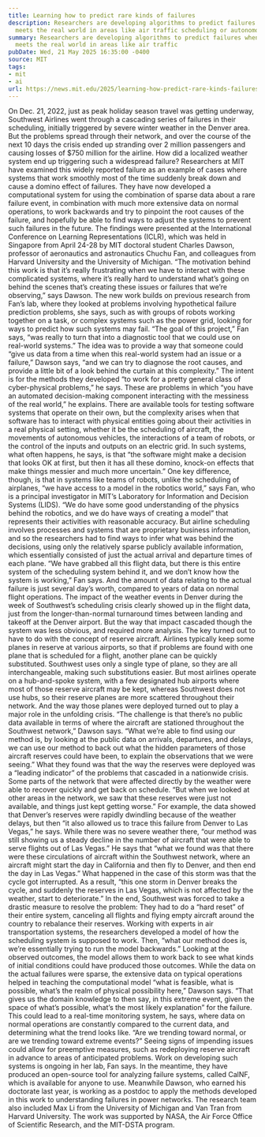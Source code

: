 ```yaml
---
title: Learning how to predict rare kinds of failures
description: Researchers are developing algorithms to predict failures when automation
  meets the real world in areas like air traffic scheduling or autonomous vehicles.
summary: Researchers are developing algorithms to predict failures when automation
  meets the real world in areas like air traffic
pubDate: Wed, 21 May 2025 16:35:00 -0400
source: MIT
tags:
- mit
- ai
url: https://news.mit.edu/2025/learning-how-predict-rare-kinds-failures-0521
---
```


On Dec. 21, 2022, just as peak holiday season travel was getting underway, Southwest Airlines went through a cascading series of failures in their scheduling, initially triggered by severe winter weather in the Denver area. But the problems spread through their network, and over the course of the next 10 days the crisis ended up stranding over 2 million passengers and causing losses of $750 million for the airline.
How did a localized weather system end up triggering such a widespread failure? Researchers at MIT have examined this widely reported failure as an example of cases where systems that work smoothly most of the time suddenly break down and cause a domino effect of failures. They have now developed a computational system for using the combination of sparse data about a rare failure event, in combination with much more extensive data on normal operations, to work backwards and try to pinpoint the root causes of the failure, and hopefully be able to find ways to adjust the systems to prevent such failures in the future.
The findings were presented at the International Conference on Learning Representations (ICLR), which was held in Singapore from April 24-28 by MIT doctoral student Charles Dawson, professor of aeronautics and astronautics Chuchu Fan, and colleagues from Harvard University and the University of Michigan.
“The motivation behind this work is that it’s really frustrating when we have to interact with these complicated systems, where it’s really hard to understand what’s going on behind the scenes that’s creating these issues or failures that we’re observing,” says Dawson.
The new work builds on previous research from Fan’s lab, where they looked at problems involving hypothetical failure prediction problems, she says, such as with groups of robots working together on a task, or complex systems such as the power grid, looking for ways to predict how such systems may fail. “The goal of this project,” Fan says, “was really to turn that into a diagnostic tool that we could use on real-world systems.”
The idea was to provide a way that someone could “give us data from a time when this real-world system had an issue or a failure,” Dawson says, “and we can try to diagnose the root causes, and provide a little bit of a look behind the curtain at this complexity.”
The intent is for the methods they developed “to work for a pretty general class of cyber-physical problems,” he says. These are problems in which “you have an automated decision-making component interacting with the messiness of the real world,” he explains. There are available tools for testing software systems that operate on their own, but the complexity arises when that software has to interact with physical entities going about their activities in a real physical setting, whether it be the scheduling of aircraft, the movements of autonomous vehicles, the interactions of a team of robots, or the control of the inputs and outputs on an electric grid. In such systems, what often happens, he says, is that “the software might make a decision that looks OK at first, but then it has all these domino, knock-on effects that make things messier and much more uncertain.”
One key difference, though, is that in systems like teams of robots, unlike the scheduling of airplanes, “we have access to a model in the robotics world,” says Fan, who is a principal investigator in MIT’s Laboratory for Information and Decision Systems (LIDS). “We do have some good understanding of the physics behind the robotics, and we do have ways of creating a model” that represents their activities with reasonable accuracy. But airline scheduling involves processes and systems that are proprietary business information, and so the researchers had to find ways to infer what was behind the decisions, using only the relatively sparse publicly available information, which essentially consisted of just the actual arrival and departure times of each plane.
“We have grabbed all this flight data, but there is this entire system of the scheduling system behind it, and we don’t know how the system is working,” Fan says. And the amount of data relating to the actual failure is just several day’s worth, compared to years of data on normal flight operations.
The impact of the weather events in Denver during the week of Southwest’s scheduling crisis clearly showed up in the flight data, just from the longer-than-normal turnaround times between landing and takeoff at the Denver airport. But the way that impact cascaded though the system was less obvious, and required more analysis. The key turned out to have to do with the concept of reserve aircraft.
Airlines typically keep some planes in reserve at various airports, so that if problems are found with one plane that is scheduled for a flight, another plane can be quickly substituted. Southwest uses only a single type of plane, so they are all interchangeable, making such substitutions easier. But most airlines operate on a hub-and-spoke system, with a few designated hub airports where most of those reserve aircraft may be kept, whereas Southwest does not use hubs, so their reserve planes are more scattered throughout their network. And the way those planes were deployed turned out to play a major role in the unfolding crisis.
“The challenge is that there’s no public data available in terms of where the aircraft are stationed throughout the Southwest network,” Dawson says. “What we’re able to find using our method is, by looking at the public data on arrivals, departures, and delays, we can use our method to back out what the hidden parameters of those aircraft reserves could have been, to explain the observations that we were seeing.”
What they found was that the way the reserves were deployed was a “leading indicator” of the problems that cascaded in a nationwide crisis. Some parts of the network that were affected directly by the weather were able to recover quickly and get back on schedule. “But when we looked at other areas in the network, we saw that these reserves were just not available, and things just kept getting worse.”
For example, the data showed that Denver’s reserves were rapidly dwindling because of the weather delays, but then “it also allowed us to trace this failure from Denver to Las Vegas,” he says. While there was no severe weather there, “our method was still showing us a steady decline in the number of aircraft that were able to serve flights out of Las Vegas.”
He says that “what we found was that there were these circulations of aircraft within the Southwest network, where an aircraft might start the day in California and then fly to Denver, and then end the day in Las Vegas.” What happened in the case of this storm was that the cycle got interrupted. As a result, “this one storm in Denver breaks the cycle, and suddenly the reserves in Las Vegas, which is not affected by the weather, start to deteriorate.”
In the end, Southwest was forced to take a drastic measure to resolve the problem: They had to do a “hard reset” of their entire system, canceling all flights and flying empty aircraft around the country to rebalance their reserves.
Working with experts in air transportation systems, the researchers developed a model of how the scheduling system is supposed to work. Then, “what our method does is, we’re essentially trying to run the model backwards.” Looking at the observed outcomes, the model allows them to work back to see what kinds of initial conditions could have produced those outcomes.
While the data on the actual failures were sparse, the extensive data on typical operations helped in teaching the computational model “what is feasible, what is possible, what’s the realm of physical possibility here,” Dawson says. “That gives us the domain knowledge to then say, in this extreme event, given the space of what’s possible, what’s the most likely explanation” for the failure.
This could lead to a real-time monitoring system, he says, where data on normal operations are constantly compared to the current data, and determining what the trend looks like. “Are we trending toward normal, or are we trending toward extreme events?” Seeing signs of impending issues could allow for preemptive measures, such as redeploying reserve aircraft in advance to areas of anticipated problems.
Work on developing such systems is ongoing in her lab, Fan says. In the meantime, they have produced an open-source tool for analyzing failure systems, called CalNF, which is available for anyone to use. Meanwhile Dawson, who earned his doctorate last year, is working as a postdoc to apply the methods developed in this work to understanding failures in power networks.
The research team also included Max Li from the University of Michigan and Van Tran from Harvard University. The work was supported by NASA, the Air Force Office of Scientific Research, and the MIT-DSTA program.